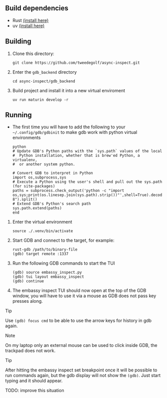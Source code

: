 ## Build dependencies
- Rust [(install here)](https://www.rust-lang.org/tools/install)
- uv [(install here)](https://github.com/astral-sh/uv?tab=readme-ov-file#installation)

## Building
1. Clone this directory: 
   ```
   git clone https://github.com/tweedegolf/async-inspect.git
   ```
2. Enter the `gdb_backend` directory
   ```
   cd async-inspect/gdb_backend
   ```
3. Build project and install it into a new virtual enviroment
   ```
   uv run maturin develop -r
   ```

## Running 
- The first time you will have to add the following to your `~/.config/gdb/gdbinit` to make gdb work
  with python virtual environments
  ```
  python
  # Update GDB's Python paths with the `sys.path` values of the local
  #  Python installation, whether that is brew'ed Python, a virtualenv,
  #  or another system python.
  
  # Convert GDB to interpret in Python
  import os,subprocess,sys
  # Execute a Python using the user's shell and pull out the sys.path (for site-packages)
  paths = subprocess.check_output('python -c "import os,sys;print(os.linesep.join(sys.path).strip())"',shell=True).decode("utf-8").split()
  # Extend GDB's Python's search path
  sys.path.extend(paths)
  end
  ```
1. Enter the virtual environment
   ```
   source ./.venv/bin/activate
   ```
2. Start GDB and connect to the target, for example:
   ```
   rust-gdb /path/to/binary-file
   (gdb) target remote :1337
   ```
3. Run the following GDB commands to start the TUI
   ```
   (gdb) source embassy_inspect.py
   (gdb) tui layout embassy_inspect
   (gdb) continue
   ```
4. The embassy inspect TUI should now open at the top of the GDB window, you will have to use it via
   a mouse as GDB does not pass key presses along.

> [!TIP]
> Use `(gdb) focus cmd` to be able to use the arrow keys for history in gdb again.

> [!NOTE]
> On my laptop only an external mouse can be used to click inside GDB, the trackpad does not work.

> [!TIP]
> After hitting the embassy inspect set breakpoint once it will be possible to run commands again,
> but the gdb display will not show the `(gdb)`. Just start typing and it should appear.
> 
> TODO: improve this situation

